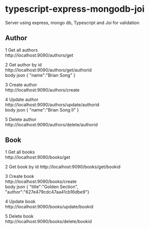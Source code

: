 # typescript-express-mongodb-joi
Server using express, mongo db, Typescript and Joi for validation

## Author
1 Get all authors  
  http://localhost:9090/authors/get  
  
2 Get author by id  
  http://localhost:9090/authors/get/authorid    
  body json { "name":"Brian Song" }
  
3 Create author  
  http://localhost:9090/authors/create  
  
4 Update author  
  http://localhost:9090/authors/update/authorid  
  body json { "name":"Brian Song II" }
  
5 Delete author  
  http://localhost:9090/authors/delete/authorid
  
## Book
1 Get all books  
  http://localhost:9090/books/get
  
2 Get book by id
  http://localhost:9090/books/get/bookid  
  
3 Create book  
  http://localhost:9090/books/create  
  body json  { "title":"Golden Section", "author":"627e479cdc47aa41cb16dbe9"}
  
4 Update book  
  http://localhost:9090/books/update/bookid  
  
5 Delete book  
  http://localhost:9090/books/delete/bookid
  
